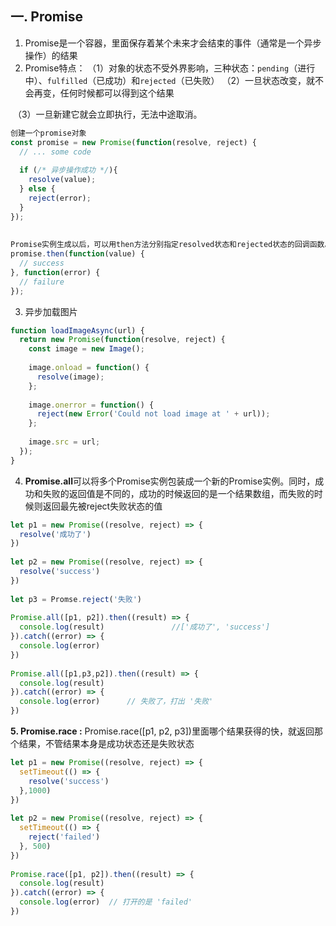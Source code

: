 ## **一.   Promise**

1.    Promise是一个容器，里面保存着某个未来才会结束的事件（通常是一个异步操作）的结果
2.    Promise特点：
        （1）对象的状态不受外界影响，三种状态：`pending`（进行中）、`fulfilled`（已成功）和`rejected`（已失败）
        （2）一旦状态改变，就不会再变，任何时候都可以得到这个结果

​               （3）一旦新建它就会立即执行，无法中途取消。

```js
创建一个promise对象
const promise = new Promise(function(resolve, reject) {
  // ... some code
 
  if (/* 异步操作成功 */){
    resolve(value);
  } else {
    reject(error);
  }
});
 
 
Promise实例生成以后，可以用then方法分别指定resolved状态和rejected状态的回调函数。
promise.then(function(value) {
  // success
}, function(error) {
  // failure
});
```

3. 异步加载图片

```js
function loadImageAsync(url) {
  return new Promise(function(resolve, reject) {
    const image = new Image();
 
    image.onload = function() {
      resolve(image);
    };
 
    image.onerror = function() {
      reject(new Error('Could not load image at ' + url));
    };
 
    image.src = url;
  });
}
```

4. **Promise.all**可以将多个Promise实例包装成一个新的Promise实例。同时，成功和失败的返回值是不同的，成功的时候返回的是一个结果数组，而失败的时候则返回最先被reject失败状态的值

```js
let p1 = new Promise((resolve, reject) => {
  resolve('成功了')
})
 
let p2 = new Promise((resolve, reject) => {
  resolve('success')
})
 
let p3 = Promse.reject('失败')
 
Promise.all([p1, p2]).then((result) => {
  console.log(result)               //['成功了', 'success']
}).catch((error) => {
  console.log(error)
})
 
Promise.all([p1,p3,p2]).then((result) => {
  console.log(result)
}).catch((error) => {
  console.log(error)      // 失败了，打出 '失败'
})
```

**5. Promise.race :** Promise.race([p1, p2, p3])里面哪个结果获得的快，就返回那个结果，不管结果本身是成功状态还是失败状态

```js
let p1 = new Promise((resolve, reject) => {
  setTimeout(() => {
    resolve('success')
  },1000)
})
 
let p2 = new Promise((resolve, reject) => {
  setTimeout(() => {
    reject('failed')
  }, 500)
})
 
Promise.race([p1, p2]).then((result) => {
  console.log(result)
}).catch((error) => {
  console.log(error)  // 打开的是 'failed'
})
```

